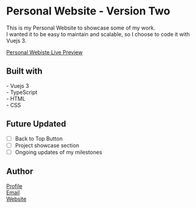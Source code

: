 <h1>Personal Website - Version Two</h1>

<p>
  This is my Personal Website to showcase some of my work.<br>
  I wanted it to be easy to maintain and scalable, so I choose to code it with Vuejs 3.
</p>

[Personal Webiste Live Preview](https://erikarens.de/)

<h2>Built with</h2>
<p>
  - Vuejs 3 <br>
  - TypeScript <br>
  - HTML <br>
  - CSS <br>
</p>

<h2>Future Updated</h2>

- [ ] Back to Top Button
- [ ] Project showcase section
- [ ] Ongoing updates of my milestones

<h2>Author</h2>

[Profile](https://github.com/erikarens 'Erik Arens GitHub') <br>
[Email](mailto:erikarens@netzhero.de 'Say hello!') <br>
[Website](https://erikarens.de 'Personal Website') <br>
